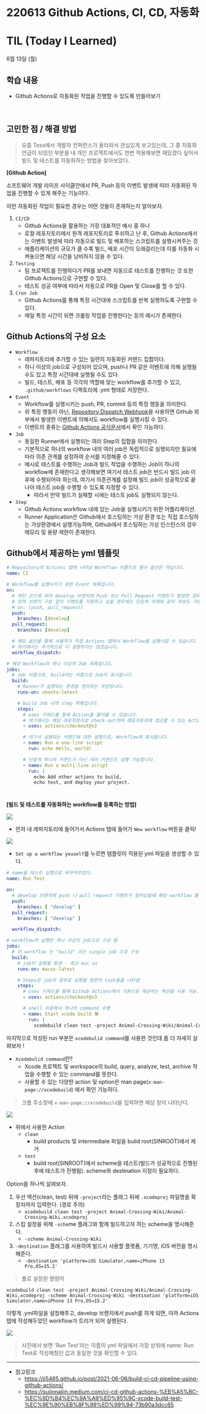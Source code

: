 # 220613 Github Actions, CI, CD, 자동화

# TIL (Today I Learned)

6월 13일 (월)

## 학습 내용

- Github Actions로 자동화된 작업을 진행할 수 있도록 만들어보기

&nbsp;

## 고민한 점 / 해결 방법

> 요즘 Toss에서 개발자 컨퍼런스가 올라와서 관심있게 보고있는데, 그 중 자동화 언급이 되었던 부분을 내 개인 프로젝트에서도 한번 적용해보면 재밌겠다 싶어서 빌드 및 테스트를 자동화하는 방법을 찾아보았다.

**[Github Action]**

소프트웨어 개발 라이프 사이클안에서 PR, Push 등의 이벤트 발생에 따라 자동화된 작업을 진행할 수 있게 해주는 기능이다.

이런 자동화된 작업이 필요한 경우는 어떤 것들이 존재하는지 알아보자.

1. `CI/CD`
    * Github Actions을 활용하는 가장 대표적인 예시 중 하나
    * 로컬 레포지토리에서 원격 레포지토리로 푸쉬하고 난 후, Github Actions에서는 이벤트 발생에 따라 자동으로 빌드 및 배포하는 스크립트를 실행시켜주는 것
    * 애플리케이션의 규모가 클 수록 빌드, 배포 시간이 오래걸리는데 이를 자동화 시켜놓으면 해당 시간을 낭비하지 않을 수 있다.
2. `Testing`
    * 팀 프로젝트를 진행하다가 PR를 보내면 자동으로 테스트를 진행하는 것 또한 Github Actions으로 구현할 수 있다.
    * 테스트 성공 여부에 따라서 자동으로 PR을 Open 및 Close를 할 수 있다.
3. `Cron Job`
    * Github Actions를 통해 특정 시간대에 스크립트를 반복 실행하도록 구현할 수 있다.
    * 매일 특정 시간이 되면 크롤링 작업을 진행한다는 등의 예시가 존재한다.

## Github Actions의 구성 요소

* `Workflow`
    * 레파지토리에 추가할 수 있는 일련의 자동화된 커맨드 집합이다.
    * 하나 이상의 job으로 구성되어 있으며, push나 PR 같은 이벤트에 의해 실행될 수도 있고 특정 시간대에 실행될 수도 있다.
    * 빌드, 테스트, 배포 등 각각의 역할에 맞는 workflow를 추가할 수 있고, `.github/workflows` 디렉토리에 .yml 형태로 저장한다.
* `Event`
    * Workflow를 실행시키는 push, PR, commit 등의 특정 행동을 의미한다.
    * 위 특정 행동이 아닌, [Repository Dispatch Webhook](https://docs.github.com/en/rest/repos/repos#create-a-repository-dispatch-event)을 사용하면 Github 외부에서 발생한 이벤트에 의해서도 workflow를 실행시킬 수 있다.
    * 이벤트의 종류는 [Github Actions 공식문서](https://docs.github.com/en/actions/using-workflows/events-that-trigger-workflows)에서 확인 가능하다.
* `Job`
    * 동일한 Runner에서 실행되는 여러 Step의 집합을 의미한다.
    * 기본적으로 하나의 workflow 내의 여러 job은 독립적으로 실행되지만 필요에 따라 의존 관계를 설정하여 순서를 지정해줄 수 있다.
    * 예시로 테스트를 수행하는 Job과 빌드 작업을 수행하는 Job이 하나의 workflow에 존재한다고 생각해보면 여기서 테스트 job은 반드시 빌드 job 이후에 수행되어야 하는데, 여기서 의존관계를 설정해 빌드 job이 성공적으로 끝나야 테스트 job을 수행할 수 있도록 지정할 수 있다.
        * 따라서 만약 빌드가 실패할 시에는 테스트 job도 실행되지 않는다.
* `Step`
    * Github Actions workflow 내에 있는 Job을 실행시키기 위한 어플리케이션.
    * Runner Application은 Github에서 호스팅하는 가상 환경 또는 직접 호스팅하는 가상환경에서 실행가능하며, Github에서 호스팅하는 가상 인스턴스의 겅우 메모리 및 용량 제한이 존재한다.

## Github에서 제공하는 yml 템플릿

```yaml
# Repository의 Actions 탭에 나타날 Workflow 이름으로 필수 옵션은 아닙니다.
name: CI

# Workflow를 실행시키기 위한 Event 목록입니다.
on:
  # 하단 코드에 따라 develop 브랜치에 Push 또는 Pull Request 이벤트가 발생한 경우에 Workflow가 실행됩니다.
  # 만약 브랜치 구분 없이 이벤트를 지정하고 싶을 경우에는 단순히 아래와 같이 작성도 가능합니다.
  # on: [push, pull_request]
  push:
    branches: [develop]
  pull_request:
    branches: [develop]

  # 해당 옵션을 통해 사용자가 직접 Actions 탭에서 Workflow를 실행시킬 수 있습니다.
  # 여기에서는 추가적으로 더 설명하지는 않겠습니다.
  workflow_dispatch:

# 해당 Workflow의 하나 이상의 Job 목록입니다.
jobs:
  # Job 이름으로, build라는 이름으로 Job이 표시됩니다.
  build:
    # Runner가 실행되는 환경을 정의하는 부분입니다.
    runs-on: ubuntu-latest

    # build Job 내의 step 목록입니다.
    steps:
      # uses 키워드를 통해 Action을 불러올 수 있습니다.
      # 여기에서는 해당 레포지토리로 check-out하여 레포지토리에 접근할 수 있는 Action을 불러왔습니다.
      - uses: actions/checkout@v2

      # 여기서 실행되는 커맨드에 대한 설명으로, Workflow에 표시됩니다.
      - name: Run a one-line script
        run: echo Hello, world!

      # 이렇게 하나의 커맨드가 아닌 여러 커맨드도 실행 가능합니다.
      - name: Run a multi-line script
        run: |
          echo Add other actions to build,
          echo test, and deploy your project.
```

#

**[빌드 및 테스트를 자동화하는 workflow를 등록하는 방법]**

![](https://i.imgur.com/bstRdNW.png)

* 먼저 내 레파지토리에 들어가서 Actions 탭에 들어가 `New workflow` 버튼을 클릭!

![](https://i.imgur.com/Qe6Pr4b.png)

* `Set up a workflow youself`를 누르면 템플릿이 적용된 yml 파일을 생성할 수 있다.

```yaml
# name을 테스트 실행으로 바꾸어주었다.
name: Run Test 

on:
  # develop 브랜치에 push 나 pull request 이벤트가 일어났을때 해당 workflow 를 trigger
  push:
    branches: [ "develop" ]
  pull_request:
    branches: [ "develop" ]

  workflow_dispatch:

# workflow의 실행은 하나 이상의 job으로 구성 됨
jobs:
  # 이 workflow 는 "build" 라는 single job 으로 구성
  build:
    # job이 실행될 환경 - 최신 mac os
    runs-on: macos-latest

    # Steps은 job의 일부로 실행될 일련의 task들을 나타냄
    steps:
      # uses 키워드를 통해 Github Actions에서 기본으로 제공하는 액션을 사용 가능. 아래 액션은 repository 에 체크아웃하는 것
      - uses: actions/checkout@v3

      # shell 이용해서 하나의 command 수행
      - name: Start xcode build 🛠
        run: |
          xcodebuild clean test -project Animal-Crossing-Wiki/Animal-Crossing-Wiki.xcodeproj -scheme Animal-Crossing-Wiki -destination 'platform=iOS Simulator,name=iPhone 13 Pro,OS=15.2'
```

마지막으로 작성된 run 부분은 `xcodebulid command`를 사용한 것인데 좀 더 자세히 살펴보자 !

* `Xcodebulid command`란?
    * Xcode 프로젝트 및 workspace의 build, query, analyze, test, archive 작업을 수행할 수 있는 command를 뜻한다.
    * 사용할 수 있는 다양한 action 및 option은 man page(`x-man-page://xcodebuild`) 에서 확인 가능하다.

> 크롬 주소창에 `x-man-page://xcodebuild`을 입력하면 해당 창이 나타난다.

![](https://i.imgur.com/iipkyu0.png)

* 위에서 사용한 Action
    * `clean`
        * build products 및 intermediate 파일을 build root(SINROOT)에서 제거
    * `test`
        * build root(SINROOT)에서 scheme을 테스트(빌드가 성공적으로 진행된 후에 테스트가 진행됨). scheme와 destination 지정이 필요하다.

Option을 하나씩 살펴보자.

1. 우선 액션(clean, test) 뒤에 `-project`라는 플래그 뒤에 `.xcodeproj` 파일명을 확장자까지 입력한다. (경로 주의)
    * `xcodebuild clean test -project Animal-Crossing-Wiki/Animal-Crossing-Wiki.xcodeproj`
2. 스킴 설정을 위해 `-sche`me 플래그와 함께 빌드하고자 하는 scheme을 명시해준다.
    * `-scheme Animal-Crossing-Wiki`
3. `-destination` 플래그를 사용하여 빌드시 사용할 플랫폼, 기기명, iOS 버전을 명시해준다.
    * `-destination 'platform=iOS Simulator,name=iPhone 13 Pro,OS=15.2'`

> 풀로 설정된 명령어

```
xcodebuild clean test -project Animal-Crossing-Wiki/Animal-Crossing-Wiki.xcodeproj -scheme Animal-Crossing-Wiki -destination 'platform=iOS Simulator,name=iPhone 13 Pro,OS=15.2'
```

이렇게 .yml파일을 설정해주고, develop 브랜치에서 push를 하게 되면, 아까 Actions 탭에 작성해두었던 workflow가 트리거 되어 실행된다.

![](https://i.imgur.com/9d77sXy.png)

> 사진에서 보면 'Run Test'라는 이름이 yml 파일에서 가장 상위에 name: Run Test로 작성해줬던 값과 동일한 것을 확인할 수 있다.




---

- 참고링크
    - https://ji5485.github.io/post/2021-06-06/build-ci-cd-pipeline-using-github-actions/
    - https://sujinnaljin.medium.com/ci-cd-github-actions-%EB%A5%BC-%EC%9D%B4%EC%9A%A9%ED%95%9C-xcode-build-test-%EC%9E%90%EB%8F%99%ED%99%94-73b90a3dcc65

